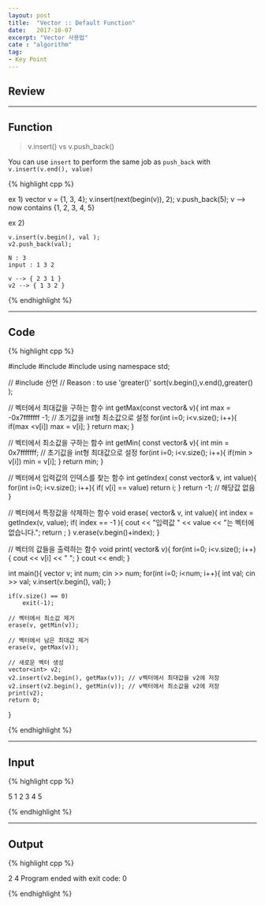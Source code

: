 ```yaml
---
layout: post
title:  "Vector :: Default Function"
date:   2017-10-07
excerpt: "Vector 사용법"
cate : "algorithm"
tag:
- Key Point
---
```


## Review


 
 ---

## Function

> v.insert() vs v.push_back()

You can use `insert` to perform the same job as `push_back` with `v.insert(v.end(), value)`

{% highlight cpp %}

ex 1)
    vector<int> v = {1, 3, 4};
    v.insert(next(begin(v)), 2);
    v.push_back(5);
    v --> now contains {1, 2, 3, 4, 5}


ex 2)

    v.insert(v.begin(), val );
    v2.push_back(val);

    N : 3 
    input : 1 3 2

    v --> { 2 3 1 }
    v2 --> { 1 3 2 }

{% endhighlight %}


---

## Code
{% highlight cpp %}

#include <iostream>
#include <vector>
#include <functional>
using namespace std;

// #include <functional> 선언
//  Reason : to use 'greater<int>()'
sort(v.begin(),v.end(),greater<int>() );

// 벡터에서 최대값을 구하는 함수
int getMax(const vector<int>& v){
    int max = -0x7fffffff -1; // 초기값을 int형 최소값으로 설정
    for(int i=0; i<v.size(); i++){
        if(max <v[i])
            max = v[i];
    }
    return max;
}

// 벡터에서 최소값을 구하는 함수
int getMin( const vector<int>& v){
    int min = 0x7fffffff; // 초기값을 int형 최대값으로 설정
    for(int i=0; i<v.size(); i++){
        if(min > v[i])
            min = v[i];
    }
    return min;
}

// 벡터에서 입력값의 인덱스를 찾는 함수
int getIndex( const vector<int>& v, int value){
    for(int i=0; i<v.size(); i++){
        if( v[i] == value)
            return i;
    }
    return -1; // 해당값 없음
}


// 벡터에서 특정값을 삭제하는 함수
void erase( vector<int>& v, int value){
    int index = getIndex(v, value);
    if( index == -1 ){
        cout << "입력값 " << value << "는 벡터에 없습니다.";
        return ;
    }
    v.erase(v.begin()+index);
}

// 벡터의 값들을 출력하는 함수
void print( vector<int>& v){
    for(int i=0; i<v.size(); i++){
        cout << v[i] << " ";
    }
    cout << endl;
}

int main(){
    vector<int> v;
    int num;
    cin >> num;
    for(int i=0; i<num; i++){
        int val;
        cin >> val;
        v.insert(v.begin(), val);
    }
    
    if(v.size() == 0)
        exit(-1);
    
    // 벡터에서 최소값 제거
    erase(v, getMin(v));
    
    // 벡터에서 남은 최대값 제거
    erase(v, getMax(v));
    
    // 새로운 벡터 생성
    vector<int> v2;
    v2.insert(v2.begin(), getMax(v)); // v벡터에서 최대값을 v2에 저장
    v2.insert(v2.begin(), getMin(v)); // v벡터에서 최소값을 v2에 저장
    print(v2);
    return 0;
}


{% endhighlight %}

---
## Input

{% highlight cpp %}

5
1 2 3 4 5

{% endhighlight %}

---
## Output

{% highlight cpp %}

2 4
Program ended with exit code: 0

{% endhighlight %}



